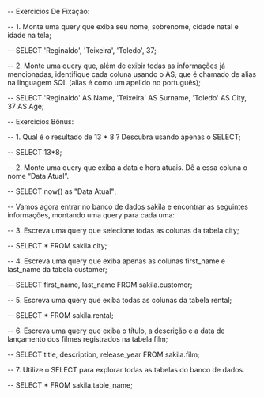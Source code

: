 -- Exercicios De Fixação: 

-- 1. Monte uma query que exiba seu nome, sobrenome, cidade natal e idade na tela;

-- SELECT 'Reginaldo', 'Teixeira', 'Toledo', 37;


-- 2. Monte uma query que, além de exibir todas as informações já mencionadas, identifique cada coluna usando o AS, que é chamado de alias na linguagem SQL (alias é como um apelido no português);

-- SELECT 'Reginaldo' AS Name, 'Teixeira' AS Surname, 'Toledo' AS City, 37 AS Age;


-- Exercicios Bônus: 

-- 1. Qual é o resultado de 13 * 8 ? Descubra usando apenas o SELECT;

-- SELECT 13*8;


-- 2. Monte uma query que exiba a data e hora atuais. Dê a essa coluna o nome “Data Atual”.

-- SELECT now() as "Data Atual";


-- Vamos agora entrar no banco de dados sakila e encontrar as seguintes informações, montando uma query para cada uma:

-- 3. Escreva uma query que selecione todas as colunas da tabela city;

-- SELECT * FROM sakila.city;


-- 4. Escreva uma query que exiba apenas as colunas first_name e last_name da tabela customer;

-- SELECT first_name, last_name FROM sakila.customer;


-- 5. Escreva uma query que exiba todas as colunas da tabela rental;

-- SELECT * FROM sakila.rental;


-- 6. Escreva uma query que exiba o título, a descrição e a data de lançamento dos filmes registrados na tabela film;

-- SELECT title, description, release_year FROM sakila.film;


-- 7. Utilize o SELECT para explorar todas as tabelas do banco de dados.

-- SELECT * FROM sakila.table_name;